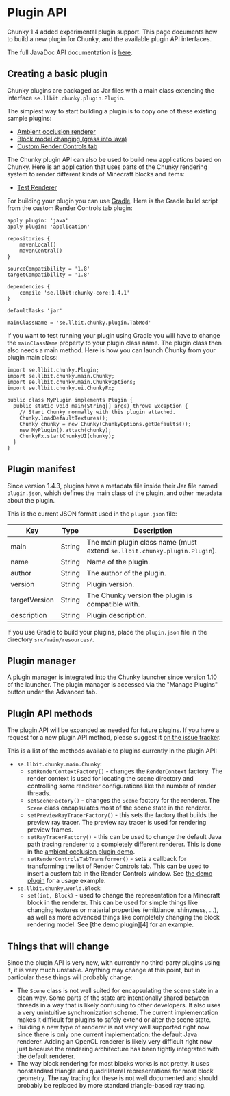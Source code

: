 Plugin API
==========

Chunky 1.4 added experimental plugin support. This page documents how to build a new plugin
for Chunky, and the available plugin API interfaces.

The full JavaDoc API documentation is [here](api/).


## Creating a basic plugin

Chunky plugins are packaged as Jar files with a main class extending the
interface `se.llbit.chunky.plugin.Plugin`.

The simplest way to start building a plugin is to copy one of
these existing sample plugins:


* [Ambient occlusion renderer][1]
* [Block model changing (grass into lava)][2]
* [Custom Render Controls tab][3]

The Chunky plugin API can also be used to build new applications based on Chunky. Here is
an application that uses parts of the Chunky rendering system to render different kinds of
Minecraft blocks and items:

* [Test Renderer][7]


For building your plugin you can use [Gradle][5]. Here is the Gradle build script from
the custom Render Controls tab plugin:

```
apply plugin: 'java'
apply plugin: 'application'

repositories {
    mavenLocal()
    mavenCentral()
}

sourceCompatibility = '1.8'
targetCompatibility = '1.8'

dependencies {
    compile 'se.llbit:chunky-core:1.4.1'
}

defaultTasks 'jar'

mainClassName = 'se.llbit.chunky.plugin.TabMod'
```

If you want to test running your plugin using Gradle you will have to change the
`mainClassName` property to your plugin class name. The plugin class then also
needs a main method. Here is how you can launch Chunky from your plugin main class:

```
import se.llbit.chunky.Plugin;
import se.llbit.chunky.main.Chunky;
import se.llbit.chunky.main.ChunkyOptions;
import se.llbit.chunky.ui.ChunkyFx;

public class MyPlugin implements Plugin {
  public static void main(String[] args) throws Exception {
    // Start Chunky normally with this plugin attached.
    Chunky.loadDefaultTextures();
    Chunky chunky = new Chunky(ChunkyOptions.getDefaults());
    new MyPlugin().attach(chunky);
    ChunkyFx.startChunkyUI(chunky);
  }
}
```

## Plugin manifest

Since version 1.4.3, plugins have a metadata file inside their Jar file named
`plugin.json`, which defines the main class of the plugin, and other metadata about
the plugin.

This is the current JSON format used in the `plugin.json` file:

Key             | Type    |  Description
----------------|---------------|--------------
main            | String  | The main plugin class name (must extend `se.llbit.chunky.plugin.Plugin`).
name            | String  | Name of the plugin.
author          | String  | The author of the plugin.
version         | String  | Plugin version.
targetVersion   | String  | The Chunky version the plugin is compatible with.
description     | String  | Plugin description.


If you use Gradle to build your plugins, place the `plugin.json` file in the
directory `src/main/resources/`.


## Plugin manager

A plugin manager is integrated into the Chunky launcher since version 1.10 of the launcher.
The plugin manager is accessed via the "Manage Plugins" button under the Advanced tab.


## Plugin API methods

The plugin API will be expanded as needed for future plugins. If you have a
request for a new plugin API method, please suggest it [on the issue tracker][6].

This is a list of the methods available to plugins currently in the plugin API:

* `se.llbit.chunky.main.Chunky`:
    * `setRenderContextFactory()` - changes the `RenderContext` factory.
    The render context is used for  locating the scene directory and
    controlling some renderer configurations like the number of render threads.
    * `setSceneFactory()` - changes the `Scene` factory for the renderer.
    The `Scene` class encapsulates most of the scene state in the renderer.
    * `setPreviewRayTracerFactory()` - this sets the factory that builds
    the preview ray tracer. The preview ray tracer is used for rendering preview
    frames.
    * `setRayTracerFactory()` - this can be used to change the default Java path
    tracing renderer to a completely different renderer. This is done in the
    [ambient occlusion plugin demo][1].
    * `setRenderControlsTabTransformer()` - sets a callback for transforming
    the list of Render Controls tab. This can be used to insert a custom
    tab in the Render Controls window. See [the demo plugin][3] for a usage example.
* `se.llbit.chunky.world.Block`:
    * `set(int, Block)` - used to change the representation for a Minecraft block
    in the renderer. This can be used for simple things like changing textures or
    material properties (emittiance, shinyness, ...), as well as more advanced things like
    completely changing the block rendering model. See [the demo plugin][4] for
    an example.

## Things that will change

Since the plugin API is very new, with currently no third-party plugins using it,
it is very much unstable. Anything may change at this point, but in particular
these things will probably change:

* The `Scene` class is not well suited for encapsulating the scene state in a
  clean way. Some parts of the state are intentionally shared between threads
  in a way that is likely confusing to other developers. It also uses a very
  unintuitive synchronization scheme. The current implementation makes it
  difficult for plugins to safely extend or alter the scene state.
* Building a new type of renderer is not very well supported right now since
  there is only one current implementation: the default Java renderer. Adding
  an OpenCL renderer is likely very difficult right now just because the
  rendering architecture has been tightly integrated with the default renderer.
* The way block rendering for most blocks works is not pretty. It uses
  nonstandard triangle and quadrilateral representations for most block
  geometry. The ray tracing for these is not well documented and should
  probably be replaced by more standard triangle-based ray tracing.

[1]: https://github.com/llbit/Chunky-AOPlugin
[2]: https://github.com/llbit/Chunky-BlockMod
[3]: https://github.com/llbit/Chunky-TabMod
[5]: https://gradle.org/
[6]: https://github.com/llbit/chunky/issues
[7]: https://github.com/llbit/Chunky-TestRenderer
